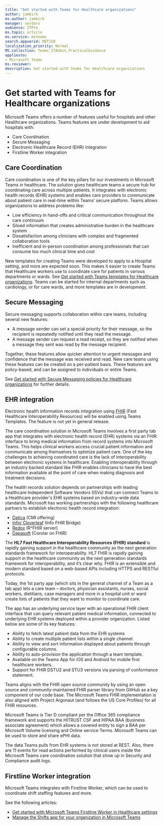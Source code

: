```yaml
---
title: "Get started with Teams for Healthcare organizations"
author: jambirk
ms.author: jambirk 
manager: serdars
audience: ITPro
ms.topic: article 
ms.service: msteams 
search.appverid: MET150
localization_priority: Normal
MS.collection: Teams_ITAdmin_PracticalGuidance
appliesto:
- Microsoft Teams
ms.reviewer: 
description: Get started with Teams for Healthcare organizations
---
```


# Get started with Teams for Healthcare organizations

Microsoft Teams offers a number of features useful for hospitals and other Healthcare organizations. Teams features are under development to aid hospitals with:

- Care Coordination
- Secure Messaging
- Electronic Healthcare Record (EHR) integration
- Firstline Worker integration

## Care Coordination

Care coordination is one of the key pillars for our investments in Microsoft Teams in healthcare. The solution gives healthcare teams a secure hub for coordinating care across multiple patients. It integrates with electronic health records (EHR) systems and enables care providers to communicate about patient care in real-time within Teams’ secure platform. Teams allows organizations to address problems like:

- Low efficiency in hand-offs and critical communication throughout the care continuum
- Siloed information that creates administrative burden in the healthcare system
- Dissatisfaction among clinicians with complex and fragmented collaboration tools
- Inefficient and in-person coordination among professionals that can consume too much clinical time and cost

New templates for creating Teams were developed to apply to a Hospital setting, and more are expected soon. This makes it easier to create Teams that Healthcare workers use to coordinate care for patients in various departments or wards. See [Get started with Teams templates for Healthcare organizations](healthcare-templates.md). Teams can be started for internal departments such as cardiology, or for care wards, and more templates are in development.

## Secure Messaging

Secure messaging supports collaboration within care teams, including several new features:

- A message sender can set a special priority for their message, so the recipient is repeatedly notified until they read the message.
- A message sender can request a read receipt, so they are notified when a message they sent was read by the message recipient.

Together, these features allow quicker attention to urgent messages and confidence that the message was received and read. New care teams using these features can be created on a per-patient basis. These features are policy-based, and can be assigned to individuals or entire Teams.

See [Get started with Secure Messaging policies for Healthcare organizations](messaging-policies-hc.md) for further details.

## EHR integration

Electronic health information records integration using [FHIR](https://www.hl7.org/fhir/overview.html) (Fast Healthcare Interoperability Resources) will be enabled using Teams Templates. The feature is not yet in general release.

The care coordination solution in Microsoft Teams involves a first party tab app that integrates with electronic health record (EHR) systems via an FHIR interface to bring medical information from record systems into Microsoft Teams. This helps clinical workers access crucial patient information and communicate among themselves to optimize patient care. One of the key challenges to achieving coordinated care is the lack of interoperability between electronic systems in healthcare. Enabling interoperability through an industry backed standard like FHIR enables clinicians to have the best information available at the point of care when making diagnosis and treatment decisions.

The health records solution depends on partnerships with leading healthcare Independent Software Vendors (ISVs) that can connect Teams to a Healthcare provider's EHR systems based on industry-wide data standards. Microsoft has working partnerships with the following healthcare partners to establish electronic health record integration: 
- [Datica](https://datica.com/compliant-managed-integration/) (CMI offering)
- [Infor Cloverleaf](https://pages.infor.com/hcl-infor-fhir-bridge-brochure.html)  (Info FHIR Bridge)
- [Redox](https://www.redoxengine.com/fhir/) (R^FHIR server)
- [Dapasoft](https://www.dapasoft.com/corolar-fhir-server-for-microsoft-teams/) (Corolar on FHIR)

The **HL7 Fast Healthcare Interoperability Resources (FHIR) standard** is rapidly gaining support in the healthcare community as the next generation standards framework for interoperability. HL7 FHIR is rapidly gaining support in the healthcare community as the next generation standards framework for interoperability, and it’s clear why. FHIR is an extensible and modern standard based on a web-based APIs including HTTPS and RESTful protocols.

Today, the 1st party app (which sits in the general channel of a Team as a tab app) lets a care team – doctors, physician assistants, nurses, social workers, dietitians, case managers and more in a hospital unit or ward create lists of patients that they want to monitor to coordinate care.

The app has an underlying service layer with an operational FHIR client interface that can query relevant patient medical information, connected to underlying EHR systems deployed within a provider organization. Listed below are some of its key features: 

- Ability to fetch latest patient data from the EHR systems
- Ability to create multiple patient lists within a single channel. 
- Ability to view and sort information displayed about patients through configurable columns. 
- Ability to auto-provision the application through a team template. 
- Available on the Teams App for iOS and Android for mobile first healthcare workers. 
- Support for FHIR DSTU2 and STU3 versions via parsing of conformance statement.

Teams aligns with the FHIR open source community by using an open source and community-maintained FHIR parser library from GitHub as a key component of our code base. The Microsoft Teams FHIR implementation is also aligned with Project Argonaut (and follows the US Core Profiles) for all FHIR resources.

Microsoft Teams is Tier D compliant per the Office 365 compliance framework and supports the HITRUST CSF and HIPAA BAA (business associate agreement) which allows a covered entity to sign a BAA  per Microsoft Volume licensing and Online service Terms. Microsoft Teams can be used to store and share ePHI data.

The data Teams pulls from EHR systems is not stored at REST. Also, there are 11 events for read actions performed by clinical users inside the Microsoft Teams care coordination solution that show up in Security and Compliance audit logs.

<!-- most of the above is snipped from https://techcommunity.microsoft.com/t5/Microsoft-Teams-Blog/Integrate-electronic-health-records-into-Microsoft-Teams-care/ba-p/334042 -->

## Firstline Worker integration

Microsoft Teams integrates with Firstline Worker, which can be used to coordinate shift staffing features and more.

 See the following articles:

- [Get started with Microsoft Teams Firstline Worker in Healthcare settings](../teams-for-firstline-workers/healthcare/firstline-healthcare.md)
- [Manage the Shifts app for your organization in Microsoft Teams](../teams-for-firstline-workers/shifts/manage-the-shifts-app-for-your-organization-in-teams.md)


